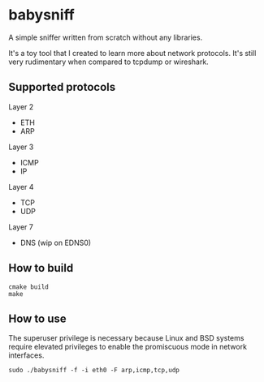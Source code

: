 # babysniff

A simple sniffer written from scratch without any libraries.

It's a toy tool that I created to learn more about network protocols. It's still very rudimentary when compared to tcpdump or wireshark.

## Supported protocols

Layer 2
- ETH
- ARP

Layer 3
- ICMP
- IP

Layer 4
- TCP
- UDP

Layer 7
- DNS (wip on EDNS0)

## How to build

```shell
cmake build
make
```

## How to use

The superuser privilege is necessary because Linux and BSD systems require elevated privileges to enable the promiscuous mode in network interfaces.

```shell
sudo ./babysniff -f -i eth0 -F arp,icmp,tcp,udp
```
